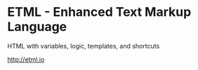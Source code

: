 ETML - Enhanced Text Markup Language
===
HTML with variables, logic, templates, and shortcuts

http://etml.io